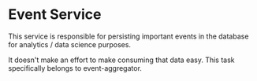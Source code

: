 # Event Service
This service is responsible for persisting important events in the database
for analytics / data science purposes.

It doesn't make an effort to make consuming that data easy. This task specifically belongs to
event-aggregator.
